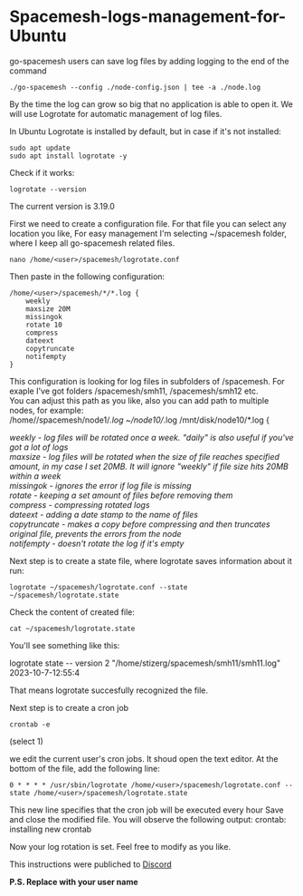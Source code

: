 # Spacemesh-logs-management-for-Ubuntu
go-spacemesh users can save log files by adding logging to the end of the command 
```
./go-spacemesh --config ./node-config.json | tee -a ./node.log
```

By the time the log can grow so big that no application is able to open it. We will use Logrotate for automatic management of log files.

In Ubuntu Logrotate is installed by default, but in case if it's not installed:
```
sudo apt update
sudo apt install logrotate -y
```


Check if it works:
```
logrotate --version
```


The current version is 3.19.0

First we need to create a configuration file. For that file you can select any location you like, For easy management I'm selecting ~/spacemesh folder, where I keep all go-spacemesh related files.

```nano /home/<user>/spacemesh/logrotate.conf```


Then paste in the following configuration:

```
/home/<user>/spacemesh/*/*.log {
    weekly
    maxsize 20M
    missingok
    rotate 10
    compress
    dateext
    copytruncate
    notifempty
}
```


This configuration is looking for log files in subfolders of /spacemesh. For exaple I've got folders /spacemesh/smh11, /spacemesh/smh12 etc.<br />
You can adjust this path as you like, also you can add path to multiple nodes, for example:<br />
/home/<user>/spacemesh/node1/*.log ~/node10/*.log /mnt/disk/node10/*.log {<br />

_weekly - log files will be rotated once a week. "daily" is also useful if you've got a lot of logs<br />
maxsize - log files will be rotated when the size of file reaches specified amount, in my case I set 20MB. It will ignore "weekly" if file size hits 20MB within a week<br />
missingok - ignores the error if log file is missing<br />
rotate - keeping a set amount of files before removing them<br />
compress - compressing rotated logs<br />
dateext - adding a date stamp to the name of files<br />
copytruncate - makes a copy before compressing and then truncates original file, prevents the errors from the node<br />
notifempty - doesn't rotate the log if it's empty<br />_

Next step is to create a state file, where logrotate saves information about it run:
```
logrotate ~/spacemesh/logrotate.conf --state ~/spacemesh/logrotate.state
```


Check the content of created file:
```
cat ~/spacemesh/logrotate.state
```


You'll see something like this:

logrotate state -- version 2
"/home/stizerg/spacemesh/smh11/smh11.log" 2023-10-7-12:55:4

That means logrotate succesfully recognized the file.

Next step is to create a cron job
```
crontab -e
```

(select 1)

we edit the current user's cron jobs. It shoud open the text editor.
At the bottom of the file, add the following line:
```
0 * * * * /usr/sbin/logrotate /home/<user>/spacemesh/logrotate.conf --state /home/<user>/spacemesh/logrotate.state
```


This new line specifies that the cron job will be executed every hour
Save and close the modified file. You will observe the following output:
crontab: installing new crontab

Now your log rotation is set.
Feel free to modify as you like.

This instructions were publiched to [Discord](https://discord.com/channels/623195163510046732/1128603421021327511/1160182061404008498)

**P.S. Replace ***<user>*** with your user name**
